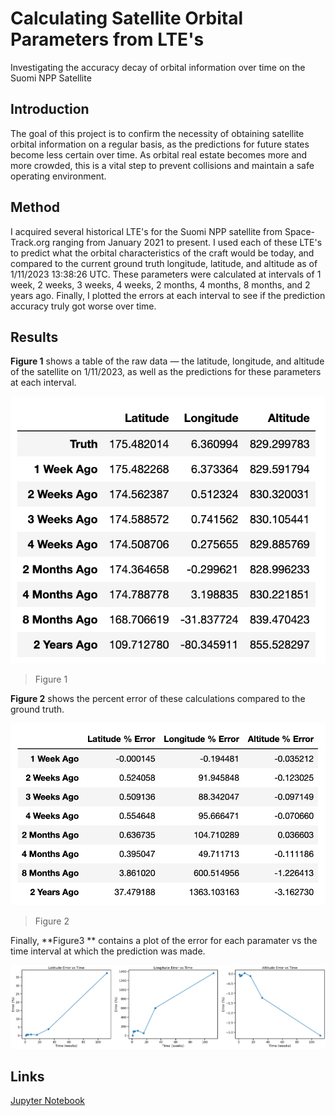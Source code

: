 # Calculating Satellite Orbital Parameters from LTE's

Investigating the accuracy decay of orbital information over time on the Suomi NPP Satellite

## **Introduction**

The goal of this project is to confirm the necessity of obtaining satellite orbital information on a regular basis, as the predictions for future states become less certain over time. As orbital real estate becomes more and more crowded, this is a vital step to prevent collisions and maintain a safe operating environment. 


## **Method**

I acquired several historical LTE's for the Suomi NPP satellite from Space-Track.org ranging from January 2021 to present. I used each of these LTE's to predict what the orbital characteristics of the craft would be today, and compared to the current ground truth longitude, latitude, and altitude as of 1/11/2023 13:38:26 UTC. These parameters were calculated at intervals of 1 week, 2 weeks, 3 weeks, 4 weeks, 2 months, 4 months, 8 months, and 2 years ago. Finally, I plotted the errors at each interval to see if the prediction accuracy truly got worse over time.  


## **Results**

**Figure 1** shows a table of the raw data — the latitude, longitude, and altitude of the satellite on 1/11/2023, as well as the predictions for these parameters at each interval.

![](./images/img01.png)

> Figure 1

**Figure 2** shows the percent error of these calculations compared to the ground truth.


![](./images/img02.png)

> Figure 2

Finally, **Figure3 ** contains a plot of the error for each paramater vs the time interval at which the prediction was made.

![](./images/img03.png)

## **Links**


[Jupyter Notebook](https://github.com/LindstromKyle/Calculating-Satellite-Orbital-Paramaters-from-LTEs/blob/main/Historical_TLEs.ipynb)  





